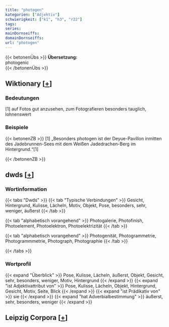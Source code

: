 ```yaml
---
title: "photogen"
kategorien: ["Adjektiv"]
schwierigkeit: ["k1", "h3", "r22"]
tags:
series:
mainDornseiffs:
domainDornseiffs:
url: "photogen"
---
```


{{< betonenÜbs >}}
**Übersetzung:**  
photogenic  
{{< /betonenÜbs >}}

## Wiktionary [[+](https://de.wiktionary.org/wiki/photogen)]

### Bedeutungen
[1] auf Fotos gut anzusehen, zum Fotografieren besonders tauglich, lohnenswert  

### Beispiele
{{< betonenZB >}}
[1] „Besonders photogen ist der Deyue-Pavillon inmitten des Jadebrunnen-Sees mit dem Weißen Jadedrachen-Berg im Hintergrund.“[1]  

{{< /betonenZB >}}


## dwds [[+](https://www.dwds.de/wb/photogen)]

### Wortinformation
{{< tabs "Dwds" >}}
{{< tab "Typische Verbindungen" >}}
Gesicht, Hintergrund, Kulisse, Lächeln, Motiv, Objekt, Pose, besonders, sehr, weniger, äußerst
{{< /tab >}}

{{< tab "alphabetisch vorangehend" >}}
Photogalerie, Photofinish, Photoelement, Photoelektron, Photoelektrizität
{{< /tab >}}

{{< tab "alphabetisch vorangehend" >}}
Photogenität, Photogrammetrie, Photogrammmetrie, Photograph, Photographie
{{< /tab >}}

{{< /tabs >}}

### Wortprofil
{{< expand "Überblick" >}} Pose, Kulisse, Lächeln, äußerst, Objekt, Gesicht, sehr, besonders, weniger, Motiv, Hintergrund {{< /expand >}}
{{< expand "ist Adjektivattribut von" >}} Pose, Kulisse, Lächeln, Objekt, Hintergrund, Gesicht, Motiv, Seite, Blick {{< /expand >}}
{{< expand "ist Prädikativ von" >}} sie {{< /expand >}}
{{< expand "hat Adverbialbestimmung" >}} äußerst, sehr, besonders, weniger {{< /expand >}}

## Leipzig Corpora [[+](https://corpora.uni-leipzig.de/en/res?word=photogen&corpusId=deu_newscrawl-public_2018)]


